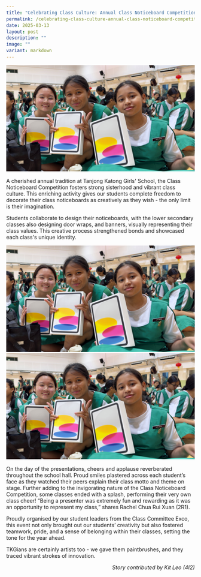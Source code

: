 ```yaml
---
title: "Celebrating Class Culture: Annual Class Noticeboard Competition"
permalink: /celebrating-class-culture-annual-class-noticeboard-competition/
date: 2025-03-13
layout: post
description: ""
image: ""
variant: markdown
---
```

<img src="/images/Sparkling_Moment/2025/PLD_Hero.png">

<p>A cherished annual tradition at Tanjong Katong Girls' School, the Class Noticeboard Competition fosters strong sisterhood and vibrant class culture. This enriching activity gives our students complete freedom to decorate their class noticeboards as creatively as they wish - the only limit is their imagination. </p>

<p>Students collaborate to design their noticeboards, with the lower secondary classes also designing door wraps, and banners, visually representing their class values. This creative process strengthened bonds and showcased each class's unique identity.</p>

<img src="/images/Sparkling_Moment/2025/PLD_Hero.png">
<img src="/images/Sparkling_Moment/2025/PLD_Hero.png">

<p>On the day of the presentations, cheers and applause reverberated throughout the school hall.  Proud smiles plastered across each student’s face as they watched their peers explain their class motto and theme on stage. Further adding to the invigorating nature of the Class Noticeboard Competition, some classes ended with a splash, performing their very own class cheer! “Being a presenter was extremely fun and rewarding as it was an opportunity to represent my class,” shares Rachel Chua Rui Xuan (2R1).</p>

<p>Proudly organised by our student leaders from the Class Committee Exco, this event not only brought out our students’ creativity but also fostered teamwork, pride, and a sense of belonging within their classes, setting the tone for the year ahead. </p>

<p>TKGians are certainly artists too - we gave them paintbrushes, and they traced vibrant strokes of innovation.</p>

<p align="right"><i>Story contributed by Kit Leo (4I2) </i> </p>
